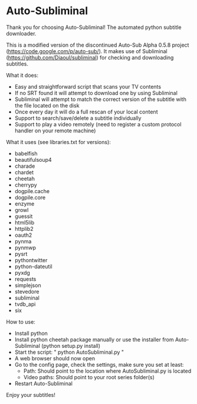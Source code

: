 Auto-Subliminal
===============

Thank you for choosing Auto-Subliminal! The automated python subtitle downloader.

This is a modified version of the discontinued Auto-Sub Alpha 0.5.8 project (https://code.google.com/p/auto-sub/).
It makes use of Subliminal (https://github.com/Diaoul/subliminal) for checking and downloading subtitles.

What it does:

 * Easy and straightforward script that scans your TV contents
 * If no SRT found it will attempt to download one by using Subliminal
 * Subliminal will attempt to match the correct version of the subtitle with the file located on the disk
 * Once every day it will do a full rescan of your local content
 * Support to search/save/delete a subtitle individually
 * Support to play a video remotely (need to register a custom protocol handler on your remote machine)

What it uses (see libraries.txt for versions):

 * babelfish
 * beautifulsoup4
 * charade
 * chardet
 * cheetah
 * cherrypy
 * dogpile.cache
 * dogpile.core
 * enzyme
 * growl
 * guessit
 * html5lib
 * httplib2
 * oauth2
 * pynma
 * pynmwp
 * pysrt
 * pythontwitter
 * python-dateutil
 * pyxdg
 * requests
 * simplejson
 * stevedore
 * subliminal
 * tvdb_api
 * six

How to use:

 * Install python
 * Install python cheetah package manually or use the installer from Auto-Subliminal (python setup.py install)
 * Start the script: " python AutoSubliminal.py "
 * A web browser should now open
 * Go to the config page, check the settings, make sure you set at least:
    * Path: Should point to the location where AutoSubliminal.py is located
    * Video paths: Should point to your root series folder(s)
 * Restart Auto-Subliminal

Enjoy your subtitles!
